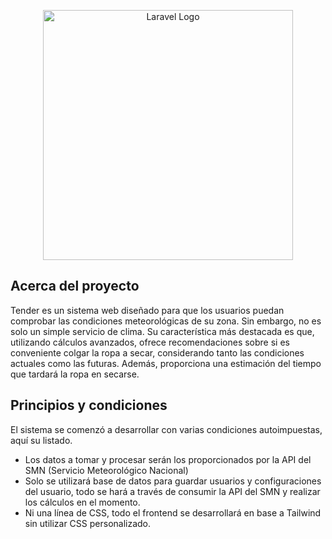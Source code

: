 <p align="center"><a href="https://laravel.com" target="_blank"><img src="https://raw.githubusercontent.com/laravel/art/master/logo-lockup/5%20SVG/2%20CMYK/1%20Full%20Color/laravel-logolockup-cmyk-red.svg" width="400" alt="Laravel Logo"></a></p>

## Acerca del proyecto

Tender es un sistema web diseñado para que los usuarios puedan comprobar las condiciones meteorológicas de su zona. Sin embargo, no es solo un simple servicio de clima. Su característica más destacada es que, utilizando cálculos avanzados, ofrece recomendaciones sobre si es conveniente colgar la ropa a secar, considerando tanto las condiciones actuales como las futuras. Además, proporciona una estimación del tiempo que tardará la ropa en secarse.


## Principios y condiciones

El sistema se comenzó a desarrollar con varias condiciones autoimpuestas, aquí su listado.

- Los datos a tomar y procesar serán los proporcionados por la API del SMN (Servicio Meteorológico Nacional)
- Solo se utilizará base de datos para guardar usuarios y configuraciones del usuario, todo se hará a través de consumir la API del SMN y realizar los cálculos en el momento.
- Ni una línea de CSS, todo el frontend se desarrollará en base a Tailwind sin utilizar CSS personalizado.
